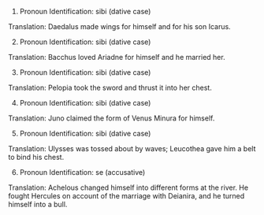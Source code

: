 1. Pronoun Identification: sibi (dative case)

Translation: Daedalus made wings for himself and for his son Icarus.

2. Pronoun Identification: sibi (dative case)

Translation: Bacchus loved Ariadne for himself and he married her.

3. Pronoun Identification: sibi (dative case)

Translation: Pelopia took the sword and thrust it into her chest.

4. Pronoun Identification: sibi (dative case)

Translation: Juno claimed the form of Venus Minura for himself.

5. Pronoun Identification: sibi (dative case)

Translation: Ulysses was tossed about by waves; Leucothea gave him a belt to bind his chest.

6. Pronoun Identification: se (accusative)

Translation: Achelous changed himself into different forms at the river. He fought Hercules on account of the marriage with Deianira, and he turned himself into a bull.
